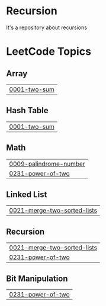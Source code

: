 # Recursion
It's a repository about recursions

<!---LeetCode Topics Start-->
# LeetCode Topics
## Array
|  |
| ------- |
| [0001-two-sum](https://github.com/Ishan-giri-05293/Recursion/tree/master/0001-two-sum) |
## Hash Table
|  |
| ------- |
| [0001-two-sum](https://github.com/Ishan-giri-05293/Recursion/tree/master/0001-two-sum) |
## Math
|  |
| ------- |
| [0009-palindrome-number](https://github.com/Ishan-giri-05293/Recursion/tree/master/0009-palindrome-number) |
| [0231-power-of-two](https://github.com/Ishan-giri-05293/Recursion/tree/master/0231-power-of-two) |
## Linked List
|  |
| ------- |
| [0021-merge-two-sorted-lists](https://github.com/Ishan-giri-05293/Recursion/tree/master/0021-merge-two-sorted-lists) |
## Recursion
|  |
| ------- |
| [0021-merge-two-sorted-lists](https://github.com/Ishan-giri-05293/Recursion/tree/master/0021-merge-two-sorted-lists) |
| [0231-power-of-two](https://github.com/Ishan-giri-05293/Recursion/tree/master/0231-power-of-two) |
## Bit Manipulation
|  |
| ------- |
| [0231-power-of-two](https://github.com/Ishan-giri-05293/Recursion/tree/master/0231-power-of-two) |
<!---LeetCode Topics End-->